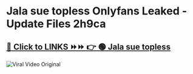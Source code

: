 
 # Jala sue topless Onlyfans Leaked - Update Files 2h9ca

## <h2><a href="https://clipsfans.com/Jala_sue_topless&ref=git">🔗 Click to LINKS ⏩⏩ 👉 🟢 Jala sue topless </a></h2>

<a href="https://clipsfans.com/Jala_sue_topless&ref=git" rel="nofollow" data-target="animated-image.originalLink"><img src="https://i.ibb.co.com/xMMVF88/686577567.gif" alt="Viral Video Original" style="max-width: 100%; display: inline-block;" data-target="animated-image.originalImage"></a>

